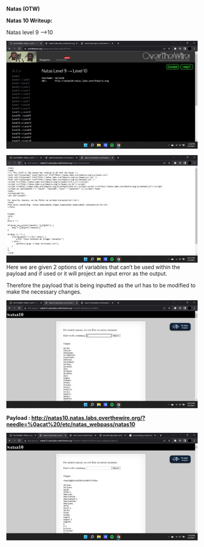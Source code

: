 ﻿**Natas (OTW)**

**Natas 10 Writeup:**

Natas level 9 —>10

![](Aspose.Words.acd6a5ee-6e96-40a0-aaa3-9732e4cde882.001.jpeg)

![](Aspose.Words.acd6a5ee-6e96-40a0-aaa3-9732e4cde882.002.jpeg)Here we are given 2 options of variables that can’t be used within the payload and if used or it will project an input error as the output.

Therefore the payload that is being inputted as the url has to be modified to make the necessary changes.

![](Aspose.Words.acd6a5ee-6e96-40a0-aaa3-9732e4cde882.003.jpeg)

**Payload : <http://natas10.natas.labs.overthewire.org/?needle=%0acat%20/etc/natas_webpass/natas10>**

![](Aspose.Words.acd6a5ee-6e96-40a0-aaa3-9732e4cde882.004.jpeg)
